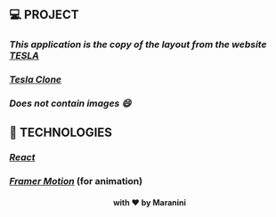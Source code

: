 ## 💻 PROJECT

  ### *This application is the copy of the layout from the website [TESLA](https://www.tesla.com/)*
  ### [*Tesla Clone*](https://teslabymaranini.netlify.app/)
  ### *Does not contain images 😄*
  
## 🚀 TECHNOLOGIES

  ### [*React*](https://en.reactjs.org/)
  ### [*Framer Motion*](https://en.reactjs.org/) (for animation)
  
  
  
   <h4 align="center">with ❤️ by Maranini</h4>

